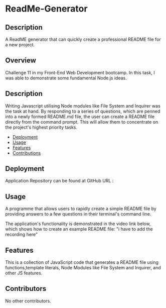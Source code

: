 # ReadMe-Generator

## Description 
A ReadME generator that can quickly create a professional README file for a 
new project.

## Overview
Challenge 11 in my Front-End Web Development bootcamp. In this task, I was able to demonstrate some fundamental Node.js ideas.


## Description

Writing Javascript utilising Node modules like File System and Inquirer was the task at hand. By responding to a series of questions, which are penned into a newly formed README.md file, the user can create a README file directly from the command prompt. This will allow them to concentrate on the project's highest priority tasks.

* [Deployment](#Deployment)
* [Usage](#Usage)
* [Features](#Features)
* [Contributions](#Contributions)

## Deployment 

Application Repository can be found at GitHub URL :

## Usage 

A programme that allows users to rapidly create a simple README file by providing answers to a few questions in their terminal's command line.

The application's functionality is demonstrated in the video link below, which shows how to create an example README file: "i have to add the recording here"

## Features

This is a collection of JavaScript code that generates a README file using functions,template literals, Node Modules like File System and Inquirer, and other JS features. 

## Contributors
No other contributors.

